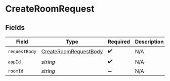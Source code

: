 # CreateRoomRequest


## Fields

| Field                                                                | Type                                                                 | Required                                                             | Description                                                          |
| -------------------------------------------------------------------- | -------------------------------------------------------------------- | -------------------------------------------------------------------- | -------------------------------------------------------------------- |
| `requestBody`                                                        | [CreateRoomRequestBody](../../Models/Rooms/CreateRoomRequestBody.md) | :heavy_check_mark:                                                   | N/A                                                                  |
| `appId`                                                              | *string*                                                             | :heavy_check_mark:                                                   | N/A                                                                  |
| `roomId`                                                             | *string*                                                             | :heavy_minus_sign:                                                   | N/A                                                                  |